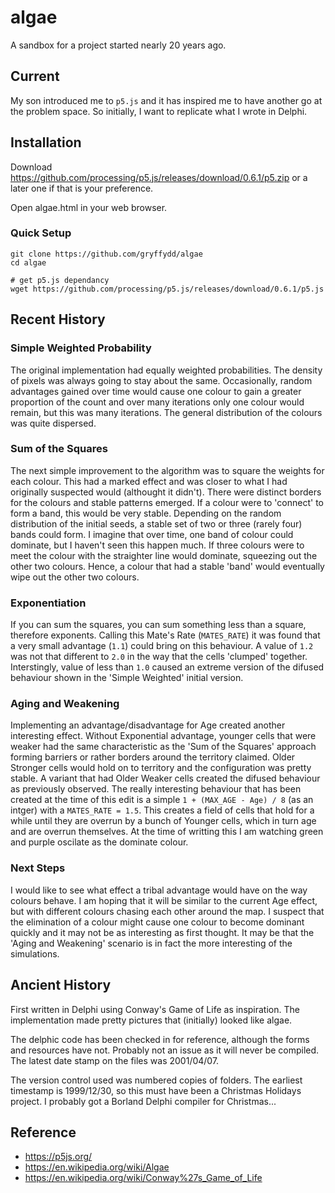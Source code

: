 # algae
A sandbox for a project started nearly 20 years ago.

## Current
My son introduced me to `p5.js` and it has inspired me to have another go
at the problem space.  So initially, I want to replicate what I wrote in
Delphi.

## Installation
Download https://github.com/processing/p5.js/releases/download/0.6.1/p5.zip
or a later one if that is your preference.

Open algae.html in your web browser.

### Quick Setup
```
git clone https://github.com/gryffydd/algae
cd algae

# get p5.js dependancy
wget https://github.com/processing/p5.js/releases/download/0.6.1/p5.js
```

## Recent History
### Simple Weighted Probability
The original implementation had equally weighted probabilities.  The density
of pixels was always going to stay about the same.  Occasionally, random
advantages gained over time would cause one colour to gain a greater proportion
of the count and over many iterations only one colour would remain, but this
was many iterations.  The general distribution of the colours was quite
dispersed.

### Sum of the Squares
The next simple improvement to the algorithm was to square the weights for
each colour.  This had a marked effect and was closer to what I had originally
suspected would (althought it didn't).  There were distinct borders for the
colours and stable patterns emerged.  If a colour were to 'connect' to form a
band, this would be very stable.  Depending on the random distribution of the
initial seeds, a stable set of two or three (rarely four) bands could form.
I imagine that over time, one band of colour could dominate, but I haven't
seen this happen much.  If three colours were to meet the colour with the
straighter line would dominate, squeezing out the other two colours.  Hence,
a colour that had a stable 'band' would eventually wipe out the other two
colours.

### Exponentiation
If you can sum the squares, you can sum something less than a square, therefore
exponents.  Calling this Mate's Rate (`MATES_RATE`) it was found that a very
small advantage (`1.1`) could bring on this behaviour.  A value of `1.2` was
not that different to `2.0` in the way that the cells 'clumped' together.
Interstingly, value of less than `1.0` caused an extreme version of the difused
behaviour shown in the 'Simple Weighted' initial version.

### Aging and Weakening
Implementing an advantage/disadvantage for Age created another interesting
effect.  Without Exponential advantage, younger cells that were weaker had the
same characteristic as the 'Sum of the Squares' approach forming barriers or
rather borders around the territory claimed.  Older Stronger cells would hold
on to territory and the configuration was pretty stable.  A variant that had
Older Weaker cells created the difused behaviour as previously observed.
The really interesting behaviour that has been created at the time of this edit
is a simple `1 + (MAX_AGE - Age) / 8` (as an intger) with a `MATES_RATE = 1.5`.
This creates a field of cells that hold for a while until they are overrun by
a bunch of Younger cells, which in turn age and are overrun themselves.  At
the time of writting this I am watching green and purple oscilate as the
dominate colour.

### Next Steps
I would like to see what effect a tribal advantage would have on the way
colours behave.  I am hoping that it will be similar to the current Age
effect, but with different colours chasing each other around the map.
I suspect that the elimination of a colour might cause one colour to become
dominant quickly and it may not be as interesting as first thought.  It may
be that the 'Aging and Weakening' scenario is in fact the more interesting of
the simulations.

## Ancient History
First written in Delphi using Conway's Game of Life as inspiration.
The implementation made pretty pictures that (initially) looked like algae.

The delphic code has been checked in for reference, although the forms and
resources have not.  Probably not an issue as it will never be compiled.
The latest date stamp on the files was 2001/04/07.

The version control used was numbered copies of folders. The earliest
timestamp is 1999/12/30, so this must have been a Christmas Holidays
project.  I probably got a Borland Delphi compiler for Christmas...

## Reference
 * https://p5js.org/
 * https://en.wikipedia.org/wiki/Algae
 * https://en.wikipedia.org/wiki/Conway%27s_Game_of_Life
